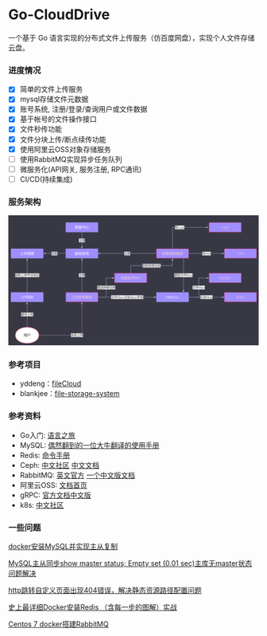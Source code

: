 # Go-CloudDrive

一个基于 Go 语言实现的分布式文件上传服务（仿百度网盘），实现个人文件存储云盘。


### 进度情况

* [x] 简单的文件上传服务
* [x] mysql存储文件元数据
* [x] 账号系统, 注册/登录/查询用户或文件数据
* [x] 基于帐号的文件操作接口
* [x] 文件秒传功能
* [x] 文件分块上传/断点续传功能
* [x] 使用阿里云OSS对象存储服务
* [ ] 使用RabbitMQ实现异步任务队列
* [ ] 微服务化(API网关, 服务注册, RPC通讯)
* [ ] CI/CD(持续集成)

### 服务架构
![structure.png](doc%2Fstructure.png)

### 参考项目

- yddeng：[fileCloud](https://github.com/yddeng/filecloud)
- blankjee：[file-storage-system](https://github.com/blankjee/file-storage-system)
### 参考资料

- Go入门: [语言之旅](https://tour.go-zh.org/welcome/1)
- MySQL: [偶然翻到的一位大牛翻译的使用手册](https://chhy2009.github.io/document/mysql-reference-manual.pdf)
- Redis: [命令手册](http://redisdoc.com/)
- Ceph: [中文社区](http://ceph.org.cn/) [中文文档](http://docs.ceph.org.cn/)
- RabbitMQ: [英文官方](http://www.rabbitmq.com/getstarted.html) [一个中文版文档](http://rabbitmq.mr-ping.com/)
- 阿里云OSS: [文档首页](https://help.aliyun.com/product/31815.html?spm=a2c4g.750001.3.1.47287b13LQI3Ah)
- gRPC: [官方文档中文版](http://doc.oschina.net/grpc?t=56831)
- k8s: [中文社区](https://www.kubernetes.org.cn/docs)

### 一些问题
[docker安装MySQL并实现主从复制](https://blog.csdn.net/wyg1973017714/article/details/112601802?ops_request_misc=%257B%2522request%255Fid%2522%253A%2522167367945516800186532263%2522%252C%2522scm%2522%253A%252220140713.130102334..%2522%257D&request_id=167367945516800186532263&biz_id=0&utm_medium=distribute.pc_search_result.none-task-blog-2~all~sobaiduend~default-2-112601802-null-null.142^v71^one_line,201^v4^add_ask&utm_term=dockermysql%E4%B8%BB%E4%BB%8E%E5%A4%8D%E5%88%B6&spm=1018.2226.3001.4187)

[MySQL主从同步show master status; Empty set (0.01 sec)主库无master状态问题解决](https://blog.csdn.net/lucky_ykcul/article/details/102809957)

[http跳转自定义页面出现404错误，解决静态资源路径配置问题](https://blog.csdn.net/phenomenon_ting/article/details/105475165)

[史上最详细Docker安装Redis （含每一步的图解）实战](https://blog.csdn.net/weixin_45821811/article/details/116211724)

[Centos 7 docker搭建RabbitMQ](https://blog.csdn.net/Shuaidede/article/details/125298487?ops_request_misc=%257B%2522request%255Fid%2522%253A%2522167389057616800211556807%2522%252C%2522scm%2522%253A%252220140713.130102334.pc%255Fall.%2522%257D&request_id=167389057616800211556807&biz_id=0&utm_medium=distribute.pc_search_result.none-task-blog-2~all~first_rank_ecpm_v1~rank_v31_ecpm-2-125298487-null-null.142^v71^one_line,201^v4^add_ask&utm_term=centos%E9%80%9A%E8%BF%87docker%E5%AE%89%E8%A3%85rabbitmq&spm=1018.2226.3001.4187)